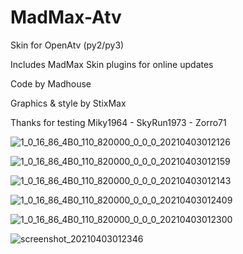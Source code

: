 # MadMax-Atv
Skin for OpenAtv (py2/py3)

Includes MadMax Skin plugins for online updates

Code by Madhouse

Graphics & style by StixMax

Thanks for testing Miky1964 - SkyRun1973 - Zorro71

![1_0_16_86_4B0_110_820000_0_0_0_20210403012126](https://user-images.githubusercontent.com/35741027/113461070-62f23380-941b-11eb-997a-1a596eba0b0e.jpg)

![1_0_16_86_4B0_110_820000_0_0_0_20210403012159](https://user-images.githubusercontent.com/35741027/113461076-6be30500-941b-11eb-834c-c2901adcbaed.jpg)

![1_0_16_86_4B0_110_820000_0_0_0_20210403012143](https://user-images.githubusercontent.com/35741027/113461087-71d8e600-941b-11eb-872f-0d3eed9f2018.jpg)

![1_0_16_86_4B0_110_820000_0_0_0_20210403012409](https://user-images.githubusercontent.com/35741027/113461093-79988a80-941b-11eb-8d59-5db5907c23aa.jpg)

![1_0_16_86_4B0_110_820000_0_0_0_20210403012300](https://user-images.githubusercontent.com/35741027/113461101-86b57980-941b-11eb-9533-8382932f356d.jpg)

![screenshot_20210403012346](https://user-images.githubusercontent.com/35741027/113461108-8ae19700-941b-11eb-8c5c-7c56ad0ae5e8.jpg)
